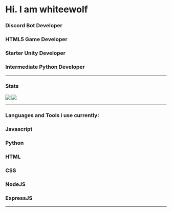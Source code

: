 # Hi. I am whiteewolf

### Discord Bot Developer
### HTML5 Game Developer
### Starter Unity Developer
### Intermediate Python Developer
---

### Stats
<img src="https://github-readme-stats.vercel.app/api/?username=whiteewolf&count_private=true&theme=tokyonight&showicons=true" align="left">

<img src="https://github-readme-stats.vercel.app/api/top-langs/?username=whiteewolf&langs_count=5&theme=tokyonight" align="left"><br>

---
### Languages and Tools i use currently:

<h3><strong>Javascript</strong></h3>
<h3><strong>Python</strong></h3>
<h3><strong>HTML</strong></h3>
<h3><strong>CSS</strong></h3>
<h3><strong>NodeJS</strong></h3>
<h3><strong>ExpressJS</strong></h3>

---
